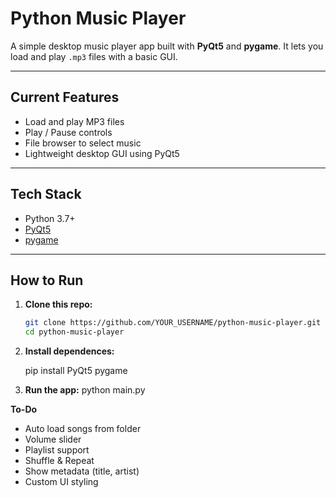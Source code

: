 # Python Music Player

A simple desktop music player app built with **PyQt5** and **pygame**. It lets you load and play `.mp3` files with a basic GUI.

---

## Current Features

- Load and play MP3 files
- Play / Pause controls
- File browser to select music
- Lightweight desktop GUI using PyQt5

---

## Tech Stack

- Python 3.7+
- [PyQt5](https://pypi.org/project/PyQt5/)
- [pygame](https://pypi.org/project/pygame/)

---

## How to Run

1. **Clone this repo:**

   ```bash
   git clone https://github.com/YOUR_USERNAME/python-music-player.git
   cd python-music-player

2. **Install dependences:**

    pip install PyQt5 pygame

3. **Run the app:**
    python main.py

**To-Do**
- Auto load songs from folder
- Volume slider
- Playlist support
- Shuffle & Repeat
- Show metadata (title, artist)
- Custom UI styling